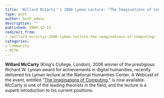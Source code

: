 ```yaml
---
title: 'Willard McCarty''s 2006 Lyman Lecture: "The Imaginations of Computing"'
type: post
author: mith_admin
description: ""
published: 2006-12-13
redirect_from: 
- /willard-mccartys-2006-lyman-lecture-the-imaginations-of-computing/
categories:
- Community
- MITH
---
```

**Willard McCarty** (King's College, London), 2006 winner of the prestigious Richard W. Lyman award for achievements in digital humanities, recently delivered his Lyman lecture at the National Humanities Center. A Webcast of the event, entitled "[The Imaginations of Computing](https://web.archive.org/web/20070505005353/http://www.nhc.rtp.nc.us:80/newsrel2006/prmccartywebcast.htm)," is now available. McCarty is one of the leading theorists in the field, and the lecture is a superb introduction to his current positions.
